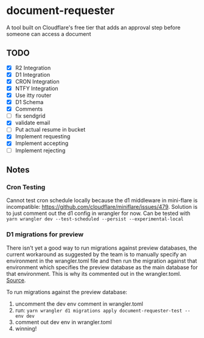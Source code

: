 # document-requester

A tool built on Cloudflare's free tier that adds an approval step before someone can access a document

## TODO

- [x] R2 Integration
- [x] D1 Integration
- [x] CRON Integration
- [x] NTFY Integration
- [x] Use itty router
- [x] D1 Schema
- [x] Comments
- [ ] fix sendgrid
- [x] validate email
- [ ] Put actual resume in bucket
- [x] Implement requesting
- [x] Implement accepting
- [ ] Implement rejecting

## Notes

### Cron Testing

Cannot test cron schedule locally because the d1 middleware in mini-flare is incompatible: https://github.com/cloudflare/miniflare/issues/479. Solution is to just comment out the d1 config in wrangler for now.
Can be tested with `yarn wrangler dev --test-scheduled --persist --experimental-local`

### D1 migrations for preview

There isn't yet a good way to run migrations against preview databases, the current workaround as suggested by the team is to manually specify an environment in the wrangler.toml file and then run the migration against that environment which specifies the preview database as the main database for that environment. This is why its commented out in the wrangler.toml. [Source](https://github.com/cloudflare/wrangler2/issues/2446).

To run migrations against the preview database:

1. uncomment the dev env comment in wrangler.toml
2. run: `yarn wrangler d1 migrations apply document-requester-test --env dev`
3. comment out dev env in wrangler.toml
4. winning!
